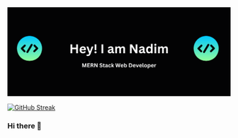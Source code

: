 <img src="image/banner.png" class="rounded-banner">

[![GitHub Streak](https://streak-stats.demolab.com?user=Md-Nadim-Mir&theme=github-dark)](https://git.io/streak-stats)

### Hi there 👋

<!--
**Md-Nadim-Mir/Md-Nadim-Mir** is a ✨ _special_ ✨ repository because its `README.md` (this file) appears on your GitHub profile.

Here are some ideas to get you started:

- 🔭 I’m currently working on ...
- 🌱 I’m currently learning ...
- 👯 I’m looking to collaborate on ...
- 🤔 I’m looking for help with ...
- 💬 Ask me about ...
- 📫 How to reach me: ...
- 😄 Pronouns: ...
- ⚡ Fun fact: ...
-->
